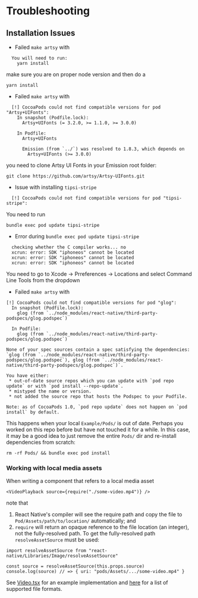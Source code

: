 # Troubleshooting

## Installation Issues

- Failed `make artsy` with

```
  You will need to run:
    yarn install
```

make sure you are on proper node version and then do a

```
yarn install
```

- Failed `make artsy` with

```
  [!] CocoaPods could not find compatible versions for pod "Artsy+UIFonts":
    In snapshot (Podfile.lock):
      Artsy+UIFonts (= 3.2.0, >= 1.1.0, >= 3.0.0)

    In Podfile:
      Artsy+UIFonts

      Emission (from `../`) was resolved to 1.8.3, which depends on
        Artsy+UIFonts (>= 3.0.0)
```

you need to clone Artsy UI Fonts in your Emission root folder:

```
git clone https://github.com/artsy/Artsy-UIFonts.git
```

- Issue with installing `tipsi-stripe`

```
  [!] CocoaPods could not find compatible versions for pod "tipsi-stripe":
```

You need to run

```
bundle exec pod update tipsi-stripe
```

- Error during `bundle exec pod update tipsi-stripe`

```
  checking whether the C compiler works... no
  xcrun: error: SDK "iphoneos" cannot be located
  xcrun: error: SDK "iphoneos" cannot be located
  xcrun: error: SDK "iphoneos" cannot be located
```

You need to go to Xcode -> Prreferences -> Locations and select Command Line Tools from the dropdown

- Failed `make artsy` with

```
[!] CocoaPods could not find compatible versions for pod "glog":
  In snapshot (Podfile.lock):
    glog (from `../node_modules/react-native/third-party-podspecs/glog.podspec`)

  In Podfile:
    glog (from `../node_modules/react-native/third-party-podspecs/glog.podspec`)

None of your spec sources contain a spec satisfying the dependencies: `glog (from `../node_modules/react-native/third-party-podspecs/glog.podspec`), glog (from `../node_modules/react-native/third-party-podspecs/glog.podspec`)`.

You have either:
 * out-of-date source repos which you can update with `pod repo update` or with `pod install --repo-update`.
 * mistyped the name or version.
 * not added the source repo that hosts the Podspec to your Podfile.

Note: as of CocoaPods 1.0, `pod repo update` does not happen on `pod install` by default.
```

This happens when your local `Example/Pods/` is out of date. Perhaps you worked on this repo before but have not
touched it for a while. In this case, it may be a good idea to just remove the entire `Pods/` dir and re-install
dependencies from scratch:

```
rm -rf Pods/ && bundle exec pod install
```

### Working with local media assets

When writing a component that refers to a local media asset

```tsx
<VideoPlayback source={require("./some-video.mp4")} />
```

note that

1. React Native's compiler will see the require path and copy the file to `Pod/Assets/path/to/location/` automatically; and
2. `require` will return an opaque reference to the file location (an integer), not the fully-resolved path. To get the fully-resolved path `resolveAssetSource` must be used:

```tsx
import resolveAssetSource from "react-native/Libraries/Image/resolveAssetSource"

const source = resolveAssetSource(this.props.source)
console.log(source) // => { uri: "pods/Assets/.../some-video.mp4" }
```

See [Video.tsx](https://github.com/artsy/emission/tree/master/src/lib/Components/Video.tsx) for an example implementation and [here](https://facebook.github.io/react-native/docs/images#static-non-image-resources) for a list of supported file formats.
